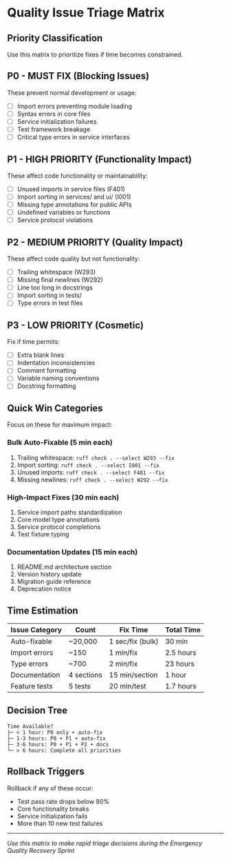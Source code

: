 # Quality Issue Triage Matrix

## Priority Classification
Use this matrix to prioritize fixes if time becomes constrained.

## P0 - MUST FIX (Blocking Issues)
These prevent normal development or usage:
- [ ] Import errors preventing module loading
- [ ] Syntax errors in core files
- [ ] Service initialization failures
- [ ] Test framework breakage
- [ ] Critical type errors in service interfaces

## P1 - HIGH PRIORITY (Functionality Impact)
These affect code functionality or maintainability:
- [ ] Unused imports in service files (F401)
- [ ] Import sorting in services/ and ui/ (I001)
- [ ] Missing type annotations for public APIs
- [ ] Undefined variables or functions
- [ ] Service protocol violations

## P2 - MEDIUM PRIORITY (Quality Impact)
These affect code quality but not functionality:
- [ ] Trailing whitespace (W293)
- [ ] Missing final newlines (W292)
- [ ] Line too long in docstrings
- [ ] Import sorting in tests/
- [ ] Type errors in test files

## P3 - LOW PRIORITY (Cosmetic)
Fix if time permits:
- [ ] Extra blank lines
- [ ] Indentation inconsistencies
- [ ] Comment formatting
- [ ] Variable naming conventions
- [ ] Docstring formatting

## Quick Win Categories
Focus on these for maximum impact:

### Bulk Auto-Fixable (5 min each)
1. Trailing whitespace: `ruff check . --select W293 --fix`
2. Import sorting: `ruff check . --select I001 --fix`
3. Unused imports: `ruff check . --select F401 --fix`
4. Missing newlines: `ruff check . --select W292 --fix`

### High-Impact Fixes (30 min each)
1. Service import paths standardization
2. Core model type annotations
3. Service protocol completions
4. Test fixture typing

### Documentation Updates (15 min each)
1. README.md architecture section
2. Version history update
3. Migration guide reference
4. Deprecation notice

## Time Estimation
| Issue Category | Count | Fix Time | Total Time |
|----------------|-------|----------|------------|
| Auto-fixable | ~20,000 | 1 sec/fix (bulk) | 30 min |
| Import errors | ~150 | 1 min/fix | 2.5 hours |
| Type errors | ~700 | 2 min/fix | 23 hours |
| Documentation | 4 sections | 15 min/section | 1 hour |
| Feature tests | 5 tests | 20 min/test | 1.7 hours |

## Decision Tree
```
Time Available?
├─ < 1 hour: P0 only + auto-fix
├─ 1-3 hours: P0 + P1 + auto-fix
├─ 3-6 hours: P0 + P1 + P2 + docs
└─ > 6 hours: Complete all priorities
```

## Rollback Triggers
Rollback if any of these occur:
- Test pass rate drops below 80%
- Core functionality breaks
- Service initialization fails
- More than 10 new test failures

---
*Use this matrix to make rapid triage decisions during the Emergency Quality Recovery Sprint*